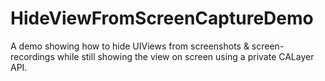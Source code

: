 # HideViewFromScreenCaptureDemo
A demo showing how to hide UIViews from screenshots & screen-recordings while still showing the view on screen using a private CALayer API.
